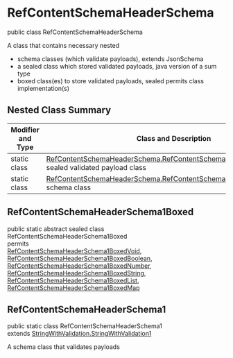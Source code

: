 # RefContentSchemaHeaderSchema
public class RefContentSchemaHeaderSchema

A class that contains necessary nested
- schema classes (which validate payloads), extends JsonSchema
- a sealed class which stored validated payloads, java version of a sum type
- boxed class(es) to store validated payloads, sealed permits class implementation(s)

## Nested Class Summary
| Modifier and Type | Class and Description |
| ----------------- | ---------------------- |
| static class | [RefContentSchemaHeaderSchema.RefContentSchemaHeaderSchema1Boxed](#refcontentschemaheaderschema1boxed)<br> sealed validated payload class |
| static class | [RefContentSchemaHeaderSchema.RefContentSchemaHeaderSchema1](#refcontentschemaheaderschema1)<br> schema class |

## RefContentSchemaHeaderSchema1Boxed
public static abstract sealed class RefContentSchemaHeaderSchema1Boxed<br>
permits<br>
[RefContentSchemaHeaderSchema1BoxedVoid](#refcontentschemaheaderschema1boxedvoid),
[RefContentSchemaHeaderSchema1BoxedBoolean](#refcontentschemaheaderschema1boxedboolean),
[RefContentSchemaHeaderSchema1BoxedNumber](#refcontentschemaheaderschema1boxednumber),
[RefContentSchemaHeaderSchema1BoxedString](#refcontentschemaheaderschema1boxedstring),
[RefContentSchemaHeaderSchema1BoxedList](#refcontentschemaheaderschema1boxedlist),
[RefContentSchemaHeaderSchema1BoxedMap](#refcontentschemaheaderschema1boxedmap)

## RefContentSchemaHeaderSchema1
public static class RefContentSchemaHeaderSchema1<br>
extends [StringWithValidation.StringWithValidation1](../../../../../components/schemas/StringWithValidation.md#stringwithvalidation1)

A schema class that validates payloads
